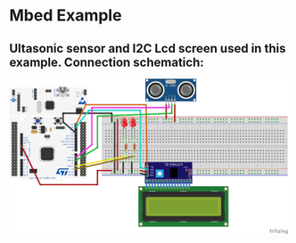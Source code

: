 # Mbed Example

## Ultasonic sensor and I2C Lcd screen used in this example. Connection schematich: 

<img src="img/test_bb.png" width="500px"/>
